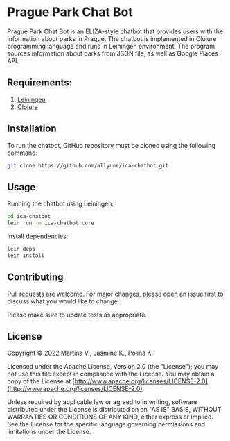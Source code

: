 # Prague Park Chat Bot

Prague Park Chat Bot is an ELIZA-style chatbot that provides users with the information about parks in Prague. The chatbot is implemented in Clojure programming language and runs in Leiningen environment. The program sources information about parks from JSON file, as well as Google Places API.
## Requirements:
1. [Leiningen](https://leiningen.org/)
2. [Clojure](https://leiningen.org/)

## Installation
To run the chatbot, GitHub repository must be cloned using the following command:
```bash
git clone https://github.com/allyune/ica-chatbot.git
```

## Usage
Running the chatbot using Leiningen:
```bash
cd ica-chatbot
lein run -m ica-chatbot.core
```
Install dependencies:
```bash
lein deps
lein install
```

## Contributing

Pull requests are welcome. For major changes, please open an issue first
to discuss what you would like to change.

Please make sure to update tests as appropriate.

## License

Copyright © 2022 Martina V., Jasmine K., Polina K.

   Licensed under the Apache License, Version 2.0 (the "License");
   you may not use this file except in compliance with the License.
   You may obtain a copy of the License at [http://www.apache.org/licenses/LICENSE-2.0](http://www.apache.org/licenses/LICENSE-2.0)

   Unless required by applicable law or agreed to in writing, software
   distributed under the License is distributed on an "AS IS" BASIS,
   WITHOUT WARRANTIES OR CONDITIONS OF ANY KIND, either express or implied.
   See the License for the specific language governing permissions and
   limitations under the License.

